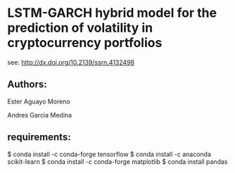 # LSTM-GARCH hybrid model for the prediction of volatility in cryptocurrency portfolios

see: http://dx.doi.org/10.2139/ssrn.4132498

## Authors:

Ester Aguayo Moreno

Andres Garcia Medina


## requirements:

$ conda install -c conda-forge tensorflow
$ conda install -c anaconda scikit-learn
$ conda install -c conda-forge matplotlib
$ conda install pandas
